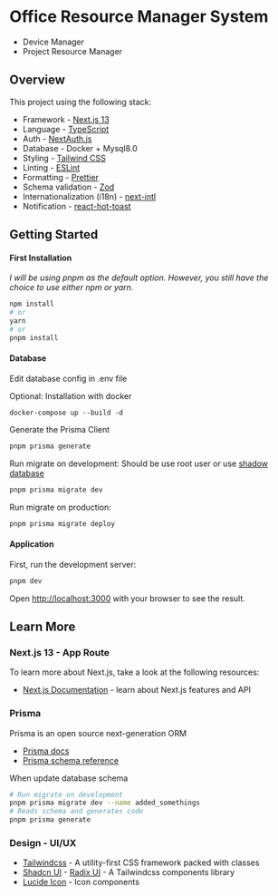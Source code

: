# Office Resource Manager System

- Device Manager
- Project Resource Manager

## Overview

This project using the following stack:

- Framework - [Next.js 13](https://nextjs.org/13)
- Language - [TypeScript](https://www.typescriptlang.org)
- Auth - [NextAuth.js](https://next-auth.js.org)
- Database - Docker + Mysql8.0
- Styling - [Tailwind CSS](https://tailwindcss.com)
- Linting - [ESLint](https://eslint.org)
- Formatting - [Prettier](https://prettier.io)
- Schema validation - [Zod](https://zod.dev/)
- Internationalization (i18n) - [next-intl](https://next-intl-docs.vercel.app/docs/next-13)
- Notification - [react-hot-toast](https://react-hot-toast.com/)

## Getting Started

#### First Installation

_I will be using pnpm as the default option. However, you still have the choice to use either npm or yarn._

```bash
npm install
# or
yarn
# or
pnpm install
```

#### Database

Edit database config in .env file

Optional: Installation with docker

```
docker-compose up --build -d
```

Generate the Prisma Client

```bash
pnpm prisma generate
```

Run migrate on development:
Should be use root user or use [shadow database](https://pris.ly/d/migrate-shadow)

```bash
pnpm prisma migrate dev
```

Run migrate on production:

```bash
pnpm prisma migrate deploy
```

#### Application

First, run the development server:

```bash
pnpm dev
```

Open [http://localhost:3000](http://localhost:3000) with your browser to see the result.

## Learn More

### Next.js 13 - App Route

To learn more about Next.js, take a look at the following resources:

- [Next.js Documentation](https://nextjs.org/docs) - learn about Next.js features and API

### Prisma

Prisma is an open source next-generation ORM

- [Prisma docs](https://www.prisma.io/docs/concepts/overview/what-is-prisma)
- [Prisma schema reference](https://www.prisma.io/docs/reference/api-reference/prisma-schema-reference)

When update database schema

```bash
# Run migrate on development
pnpm prisma migrate dev --name added_somethings
# Reads schema and generates code
pnpm prisma generate
```

### Design - UI/UX

- [Tailwindcss](https://tailwindcss.com/docs/) - A utility-first CSS framework packed with classes
- [Shadcn UI](https://ui.shadcn.com/docs) - [Radix UI](https://www.radix-ui.com/) - A Tailwindcss components library
- [Lucide Icon](https://lucide.dev/) - Icon components
